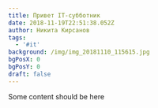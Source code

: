 ```yaml
---
title: Привет IT-субботник
date: 2018-11-19T22:51:38.052Z
author: Никита Кирсанов
tags:
  - '#it'
background: /img/img_20181110_115615.jpg
bgPosX: 0
bgPosY: 0
draft: false
---
```

Some content should be here
